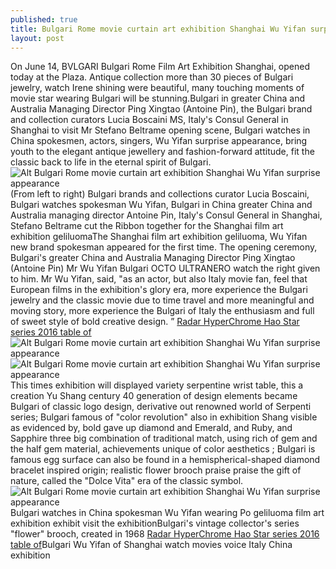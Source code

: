 ```yaml
---
published: true
title: Bulgari Rome movie curtain art exhibition Shanghai Wu Yifan surprise appearance
layout: post
---
```

On June 14, BVLGARI Bulgari Rome Film Art Exhibition Shanghai, opened today at the Plaza. Antique collection more than 30 pieces of Bulgari jewelry, watch Irene shining were beautiful, many touching moments of movie star wearing Bulgari will be stunning.Bulgari in greater China and Australia Managing Director Ping Xingtao (Antoine Pin), the Bulgari brand and collection curators Lucia Boscaini MS, Italy\'s Consul General in Shanghai to visit Mr Stefano Beltrame opening scene, Bulgari watches in China spokesmen, actors, singers, Wu Yifan surprise appearance, bring youth to the elegant antique jewellery and fashion-forward attitude, fit the classic back to life in the eternal spirit of Bulgari.![Alt Bulgari Rome movie curtain art exhibition Shanghai Wu Yifan surprise appearance](https://c2.staticflickr.com/8/7601/27069799944_701de04882_z.jpg)(From left to right) Bulgari brands and collections curator Lucia Boscaini, Bulgari watches spokesman Wu Yifan, Bulgari in China greater China and Australia managing director Antoine Pin, Italy\'s Consul General in Shanghai, Stefano Beltrame cut the Ribbon together for the Shanghai film art exhibition geliluomaThe Shanghai film art exhibition geliluoma, Wu Yifan new brand spokesman appeared for the first time. The opening ceremony, Bulgari\'s greater China and Australia Managing Director Ping Xingtao (Antoine Pin) Mr Wu Yifan Bulgari OCTO ULTRANERO watch the right given to him. Mr Wu Yifan, said, \"as an actor, but also Italy movie fan, feel that European films in the exhibition\'s glory era, more experience the Bulgari jewelry and the classic movie due to time travel and more meaningful and moving story, more experience the Bulgari of Italy the enthusiasm and full of sweet style of bold creative design. ” [Radar HyperChrome Hao Star series 2016 table of](http://www.mkfans.com/2016/03/23/radar-hyperchrome-hao-star-series-2016-table-of-basel-exhibition/)![Alt Bulgari Rome movie curtain art exhibition Shanghai Wu Yifan surprise appearance](https://c2.staticflickr.com/8/7079/27403613210_ec3b589b52_b.jpg)![Alt Bulgari Rome movie curtain art exhibition Shanghai Wu Yifan surprise appearance](https://c2.staticflickr.com/8/7569/27403619460_25d2f09156_b.jpg)This times exhibition will displayed variety serpentine wrist table, this a creation Yu Shang century 40 generation of design elements became Bulgari of classic logo design, derivative out renowned world of Serpenti series; Bulgari famous of \"color revolution\" also in exhibition Shang visible as evidenced by, bold gave up diamond and Emerald, and Ruby, and Sapphire three big combination of traditional match, using rich of gem and the half gem material, achievements unique of color aesthetics ; Bulgari is famous egg surface can also be found in a hemispherical-shaped diamond bracelet inspired origin; realistic flower brooch praise praise the gift of nature, called the \"Dolce Vita\" era of the classic symbol.![Alt Bulgari Rome movie curtain art exhibition Shanghai Wu Yifan surprise appearance](https://c2.staticflickr.com/8/7405/27647074026_33124006ed_z.jpg)Bulgari watches in China spokesman Wu Yifan wearing Po geliluoma film art exhibition exhibit visit the exhibitionBulgari\'s vintage collector\'s series \"flower\" brooch, created in 1968 [Radar HyperChrome Hao Star series 2016 table of](http://www.mkfans.com/2016/03/23/radar-hyperchrome-hao-star-series-2016-table-of-basel-exhibition/)Bulgari Wu Yifan of Shanghai watch movies voice Italy China exhibition
